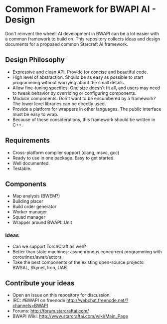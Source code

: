# Common Framework for BWAPI AI - Design

Don't reinvent the wheel! AI development in BWAPI can be a lot easier with a common framework to build on. This repository collects ideas and design documents for a proposed common Starcraft AI framework.

## Design Philosophy
- Expressive and clean API. Provide for concise and beautiful code.
- High level of abstraction. Should be as easy as possible to start programming without worrying about the small details.
- Allow fine-tuning specifics. One size doesn't fit all, and users may need to tweak behavior by overriding or configuring components.
- Modular components. Don't want to be encumbered by a framework? The lower level libraries can be directly used.
- Provide a platform for wrappers in other languages. The public interface must be easy to wrap.
- Because of these considerations, this framework should be written in C++.

## Requirements
- Cross-platform compiler support (clang, msvc, gcc)
- Ready to use in one package. Easy to get started.
- Well documented.
- Testable.

## Components
- Map analysis (BWEM?)
- Building placer
- Build order generator
- Worker manager
- Squad manager
- Wrapper around BWAPI::Unit

### Ideas
- Can we support TorchCraft as well?
- Better than state machines: asynchronous concurrent programming with coroutines/await/actors.
- Take the best components of the existing open-source projects: BWSAL, Skynet, Iron, UAB.

## Contribute your ideas
- Open an issue on this repository for discussion.
- IRC: #BWAPI on freenode http://webchat.freenode.net/?channels=BWAPI
- Forums: http://forum.starcraftai.com/
- BWAPI Wiki: http://www.starcraftai.com/wiki/Main_Page
